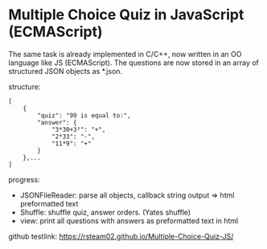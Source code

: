 # Multiple Choice Quiz in JavaScript (ECMAScript)

The same task is already implemented in C/C++, now written in an OO language like JS (ECMAScript). The questions are now stored in an array of structured JSON objects as *.json.

structure:
```
[
    {
        "quiz": "99 is equal to:",
        "answer": {
            "3*30+3²": "+",
            "2*33": "-",
            "11*9": "+"
        }
    },...
]  
```

progress:

+ JSONFileReader: parse all objects, callback string output => html preformatted text
+ Shuffle: shuffle quiz, answer orders. (Yates shuffle)
+ view: print all questions with answers as preformatted text in html

github testlink:
https://rsteam02.github.io/Multiple-Choice-Quiz-JS/